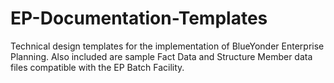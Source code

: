 # EP-Documentation-Templates
Technical design templates for the implementation of BlueYonder Enterprise Planning.  Also included are sample Fact Data and Structure Member data files compatible with the EP Batch Facility.
